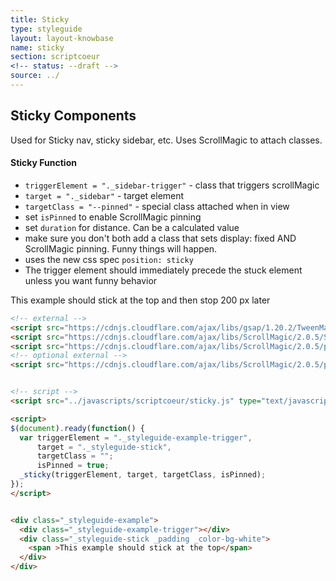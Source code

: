```yaml
---
title: Sticky
type: styleguide
layout: layout-knowbase
name: sticky
section: scriptcoeur
<!-- status: --draft -->
source: ../
---
```


<main markdown="1">

## Sticky Components

Used for Sticky nav, sticky sidebar, etc. Uses ScrollMagic to attach classes.

#### Sticky Function

- `triggerElement = "._sidebar-trigger"` - class that triggers scrollMagic
- `target = "._sidebar"` - target element
- `targetClass = "--pinned"` - special class attached when in view
- set `isPinned` to enable ScrollMagic pinning
- set `duration` for distance. Can be a calculated value
- make sure you don't both add a class that sets display: fixed AND ScrollMagic pinning. Funny things will happen.
- uses the new css spec `position: sticky`
- The trigger element should immediately precede the stuck element unless you want funny behavior

<div class="_styleguide-example">
  <div class="_styleguide-example-trigger"></div>
  <div class="_styleguide-stick _padding _color-bg-white">
    <span >This example should stick at the top and then stop 200 px later</span>
  </div>
</div>


~~~ html
<!-- external -->
<script src="https://cdnjs.cloudflare.com/ajax/libs/gsap/1.20.2/TweenMax.min.js"></script>
<script src="https://cdnjs.cloudflare.com/ajax/libs/ScrollMagic/2.0.5/ScrollMagic.js"></script>
<script src="https://cdnjs.cloudflare.com/ajax/libs/ScrollMagic/2.0.5/plugins/animation.gsap.js"></script>
<!-- optional external -->
<script src="https://cdnjs.cloudflare.com/ajax/libs/ScrollMagic/2.0.5/plugins/debug.addIndicators.js"></script> 


<!-- script -->
<script src="../javascripts/scriptcoeur/sticky.js" type="text/javascript"></script>

<script>
$(document).ready(function() {
  var triggerElement = "._styleguide-example-trigger", 
      target = "._styleguide-stick", 
      targetClass = "";
      isPinned = true;
  _sticky(triggerElement, target, targetClass, isPinned);
});
</script>


<div class="_styleguide-example">
  <div class="_styleguide-example-trigger"></div>
  <div class="_styleguide-stick _padding _color-bg-white">
    <span >This example should stick at the top</span>
  </div>
</div>
~~~


<!-- external -->
<script src="https://cdnjs.cloudflare.com/ajax/libs/gsap/1.20.2/TweenMax.min.js"></script>
<script src="https://cdnjs.cloudflare.com/ajax/libs/ScrollMagic/2.0.5/ScrollMagic.js"></script>
<script src="https://cdnjs.cloudflare.com/ajax/libs/ScrollMagic/2.0.5/plugins/animation.gsap.js"></script>

<!-- script -->
<script src="../javascripts/scriptcoeur/sticky.js" type="text/javascript"></script>

<script>
$(document).ready(function() {
  var triggerElement = "._styleguide-example-trigger", 
      target = "._styleguide-stick", 
      targetClass = "";
      duration = 200;
      isPinned = true;
  _sticky(triggerElement, target, targetClass, duration, isPinned);
});
</script>

</main>

